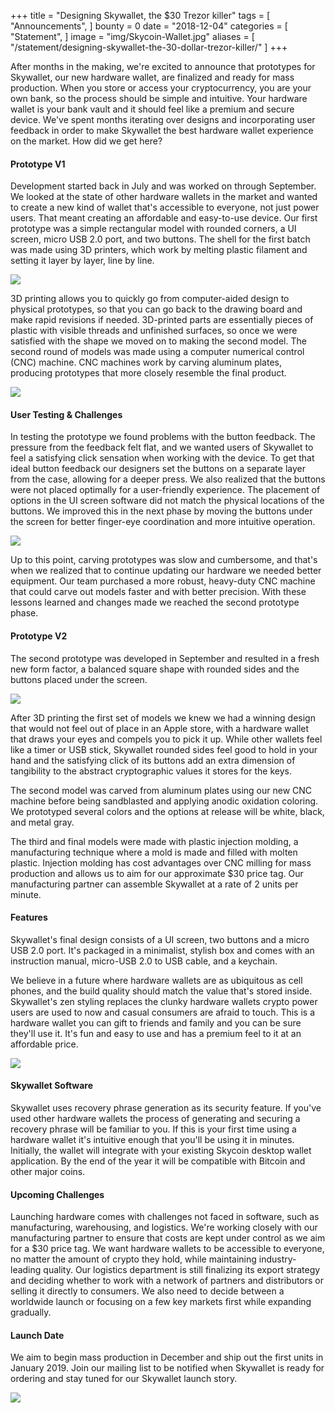 +++
title = "Designing Skywallet, the $30 Trezor killer"
tags = [ "Announcements", ]
bounty = 0
date = "2018-12-04"
categories = [ "Statement", ]
image = "img/Skycoin-Wallet.jpg"
aliases = [
	"/statement/designing-skywallet-the-30-dollar-trezor-killer/"
]
+++

After months in the making, we're excited to announce that prototypes for Skywallet, our new hardware wallet, are finalized and ready for mass production. When you store or access your cryptocurrency, you are your own bank, so the process should be simple and intuitive. Your hardware wallet is your bank vault and it should feel like a premium and secure device. We've spent months iterating over designs and incorporating user feedback in order to make Skywallet the best hardware wallet experience on the market. How did we get here?

#### Prototype V1

Development started back in July and was worked on through September. We looked at the state of other hardware wallets in the market and wanted to create a new kind of wallet that's accessible to everyone, not just power users. That meant creating an affordable and easy-to-use device. Our first prototype was a simple rectangular model with rounded corners, a UI screen, micro USB 2.0 port, and two buttons. The shell for the first batch was made using 3D printers, which work by melting plastic filament and setting it layer by layer, line by line.

![](https://cdn-images-1.medium.com/max/2000/0*7WCULRcsaMfu7wVN)

3D printing allows you to quickly go from computer-aided design to physical prototypes, so that you can go back to the drawing board and make rapid revisions if needed. 3D-printed parts are essentially pieces of plastic with visible threads and unfinished surfaces, so once we were satisfied with the shape we moved on to making the second model. The second round of models was made using a computer numerical control (CNC) machine. CNC machines work by carving aluminum plates, producing prototypes that more closely resemble the final product.

![](https://cdn-images-1.medium.com/max/2000/0*-JYAHbiBM6E6Pwj0)

#### User Testing & Challenges

In testing the prototype we found problems with the button feedback. The pressure from the feedback felt flat, and we wanted users of Skywallet to feel a satisfying click sensation when working with the device. To get that ideal button feedback our designers set the buttons on a separate layer from the case, allowing for a deeper press. We also realized that the buttons were not placed optimally for a user-friendly experience. The placement of options in the UI screen software did not match the physical locations of the buttons. We improved this in the next phase by moving the buttons under the screen for better finger-eye coordination and more intuitive operation.

![](https://cdn-images-1.medium.com/max/2000/0*bLHLayGwD13EkDUr)

Up to this point, carving prototypes was slow and cumbersome, and that's when we realized that to continue updating our hardware we needed better equipment. Our team purchased a more robust, heavy-duty CNC machine that could carve out models faster and with better precision. With these lessons learned and changes made we reached the second prototype phase.

#### Prototype V2

The second prototype was developed in September and resulted in a fresh new form factor, a balanced square shape with rounded sides and the buttons placed under the screen.

![](https://cdn-images-1.medium.com/max/2000/0*SeTxRu8aHhlyBI75)

After 3D printing the first set of models we knew we had a winning design that would not feel out of place in an Apple store, with a hardware wallet that draws your eyes and compels you to pick it up. While other wallets feel like a timer or USB stick, Skywallet rounded sides feel good to hold in your hand and the satisfying click of its buttons add an extra dimension of tangibility to the abstract cryptographic values it stores for the keys.

The second model was carved from aluminum plates using our new CNC machine before being sandblasted and applying anodic oxidation coloring. We prototyped several colors and the options at release will be white, black, and metal gray.

The third and final models were made with plastic injection molding, a manufacturing technique where a mold is made and filled with molten plastic. Injection molding has cost advantages over CNC milling for mass production and allows us to aim for our approximate $30 price tag. Our manufacturing partner can assemble Skywallet at a rate of 2 units per minute.

#### Features

Skywallet's final design consists of a UI screen, two buttons and a micro USB 2.0 port. It's packaged in a minimalist, stylish box and comes with an instruction manual, micro-USB 2.0 to USB cable, and a keychain.

We believe in a future where hardware wallets are as ubiquitous as cell phones, and the build quality should match the value that's stored inside. Skywallet's zen styling replaces the clunky hardware wallets crypto power users are used to now and casual consumers are afraid to touch. This is a hardware wallet you can gift to friends and family and you can be sure they'll use it. It's fun and easy to use and has a premium feel to it at an affordable price.

![](https://cdn-images-1.medium.com/max/2000/0*lb2H2yS6f8ux7TL-)

#### Skywallet Software

Skywallet uses recovery phrase generation as its security feature. If you've used other hardware wallets the process of generating and securing a recovery phrase will be familiar to you. If this is your first time using a hardware wallet it's intuitive enough that you'll be using it in minutes. Initially, the wallet will integrate with your existing Skycoin desktop wallet application. By the end of the year it will be compatible with Bitcoin and other major coins.

#### Upcoming Challenges

Launching hardware comes with challenges not faced in software, such as manufacturing, warehousing, and logistics. We're working closely with our manufacturing partner to ensure that costs are kept under control as we aim for a $30 price tag. We want hardware wallets to be accessible to everyone, no matter the amount of crypto they hold, while maintaining industry-leading quality. Our logistics department is still finalizing its export strategy and deciding whether to work with a network of partners and distributors or selling it directly to consumers. We also need to decide between a worldwide launch or focusing on a few key markets first while expanding gradually.

#### Launch Date

We aim to begin mass production in December and ship out the first units in January 2019. Join our mailing list to be notified when Skywallet is ready for ordering and stay tuned for our Skywallet launch story.

![](https://cdn-images-1.medium.com/max/2000/0*0BtOBPgiaT6XS3Sj)
